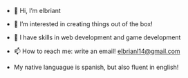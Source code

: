 - 👋 Hi, I’m elbriant
- 👀 I’m interested in creating things out of the box!
- 🌱 I have skills in web development and game development
- 📫 How to reach me: write an email! elbrianl14@gmail.com

- My native languague is spanish, but also fluent in english!


<!---
elbriant/elbriant is a ✨ special ✨ repository because its `README.md` (this file) appears on your GitHub profile.
You can click the Preview link to take a look at your changes.
--->
